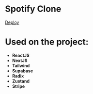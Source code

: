 # Spotify Clone

[Deploy](http://spotify-clone-dusky-eight.vercel.app/)

# Used on the project:

- **ReactJS**
- **NextJS**
- **Tailwind**
- **Supabase**
- **Radix**
- **Zustand**
- **Stripe**
